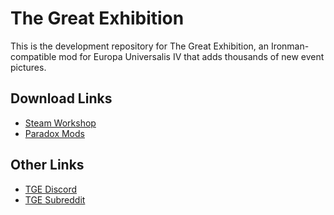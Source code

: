 # The Great Exhibition
This is the development repository for The Great Exhibition, an Ironman-compatible mod for Europa Universalis IV that adds thousands of new event pictures.

## Download Links
* [Steam Workshop](https://steamcommunity.com/sharedfiles/filedetails/?id=2016264376)
* [Paradox Mods](https://mods.paradoxplaza.com/mods/31174/Any)

## Other Links
* [TGE Discord](https://discordapp.com/invite/bGVcZyK)
* [TGE Subreddit](https://www.reddit.com/r/TheGreatExhibitionMod/)
